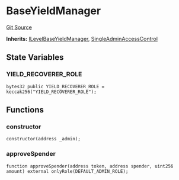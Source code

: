 # BaseYieldManager
[Git Source](https://github.com/Level-Money/contracts/blob/dc473999128bb60d87e479b557f6971af65ff8db/src/v1/yield/BaseYieldManager.sol)

**Inherits:**
[ILevelBaseYieldManager](/src/v1/interfaces/ILevelBaseYieldManager.sol/interface.ILevelBaseYieldManager.md), [SingleAdminAccessControl](/src/v1/auth/v5/SingleAdminAccessControl.sol/abstract.SingleAdminAccessControl.md)


## State Variables
### YIELD_RECOVERER_ROLE

```solidity
bytes32 public YIELD_RECOVERER_ROLE = keccak256("YIELD_RECOVERER_ROLE");
```


## Functions
### constructor


```solidity
constructor(address _admin);
```

### approveSpender


```solidity
function approveSpender(address token, address spender, uint256 amount) external onlyRole(DEFAULT_ADMIN_ROLE);
```

